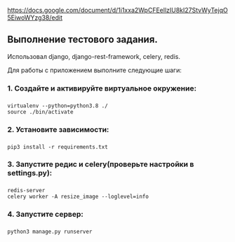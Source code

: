 https://docs.google.com/document/d/1i1xxa2WpCFEellzIU8kI27StvWyTejqO5EiwoWYzg38/edit


## Выполнение тестового задания.

Использовал django, django-rest-framework, celery, redis.

Для работы с приложением выполните следующие шаги:

### 1. Создайте и активируйте виртуальное окружение:

###     
	virtualenv --python=python3.8 ./
	source ./bin/activate

### 2. Установите зависимости:

###     
	pip3 install -r requirements.txt

### 3. Запустите редис и  celery(проверьте настройки в settings.py):

###     
	redis-server
	celery worker -A resize_image --loglevel=info

### 4. Запустите сервер:

###     
	python3 manage.py runserver






